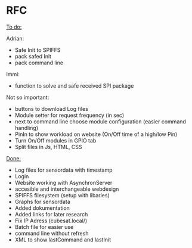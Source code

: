 # RFC

<ins>To do:</ins>

Adrian:
- Safe Init to SPIFFS
- pack safed Init
- pack command line

Immi:
- function to solve and safe received SPI package

Not so important:
- buttons to download Log files
- Module setter for request frequency (in sec)
- next to command line choose module configuration (easier command handling)
- PinIn to show workload on website (On/Off time of a high/low Pin)
- Turn On/Off modules in GPIO tab
- Split files in Js, HTML, CSS

<ins>Done:</ins>
- Log files for sensordata with timestamp
- Login
- Website working with AsynchronServer
- accesible and interchangeable webdesign
- SPIFFS filesystem (setup with libaries)
- Graphs for sensordata
- Added dokumentation
- Added links for later research
- Fix IP Adress (cubesat.local/)
- Batch file for easier use
- command line without refresh
- XML to show lastCommand and lastInit
